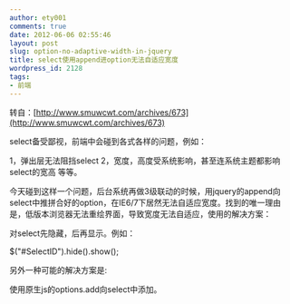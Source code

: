 ```yaml
---
author: ety001
comments: true
date: 2012-06-06 02:55:46
layout: post
slug: option-no-adaptive-width-in-jquery
title: select使用append进option无法自适应宽度
wordpress_id: 2128
tags:
- 前端
---
```


转自：[http://www.smuwcwt.com/archives/673](http://www.smuwcwt.com/archives/673)


select备受鄙视，前端中会碰到各式各样的问题，例如：

1，弹出层无法阻挡select
2，宽度，高度受系统影响，甚至连系统主题都影响select的宽高
等等。

今天碰到这样一个问题，后台系统再做3级联动的时候，用jquery的append向select中推拼合好的option，在IE6/7下居然无法自适应宽度。找到的唯一理由是，低版本浏览器无法重绘界面，导致宽度无法自适应，使用的解决方案：

对select先隐藏，后再显示。例如：


$("#SelectID").hide().show();


另外一种可能的解决方案是:


使用原生js的options.add向select中添加。

